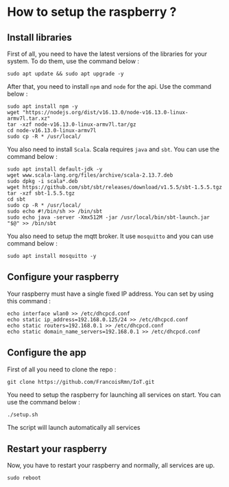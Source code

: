 # How to setup the raspberry ?

## Install libraries

First of all, you need to have the latest versions of the libraries for your system. To do them, use the command below : 

```sudo apt update && sudo apt upgrade -y```


After that, you need to install `npm` and `node` for the api. Use the command below : 

```
sudo apt install npm -y
wget "https://nodejs.org/dist/v16.13.0/node-v16.13.0-linux-armv7l.tar.xz"
tar -xzf node-v16.13.0-linux-armv7l.tar/gz
cd node-v16.13.0-linux-armv7l
sudo cp -R * /usr/local/
```

You also need to install `Scala`. Scala requires `java` and `sbt`. You can use the command below : 

```
sudo apt install default-jdk -y
wget www.scala-lang.org/files/archive/scala-2.13.7.deb
sudo dpkg -i scala*.deb
wget https://github.com/sbt/sbt/releases/download/v1.5.5/sbt-1.5.5.tgz
tar -xzf sbt-1.5.5.tgz
cd sbt
sudo cp -R * /usr/local/
sudo echo #!/bin/sh >> /bin/sbt
sudo echo java -server -Xmx512M -jar /usr/local/bin/sbt-launch.jar "$@" >> /bin/sbt
```

You also need to setup the mqtt broker. It use `mosquitto` and you can use command below : 

```sudo apt install mosquitto -y```

## Configure your raspberry

Your raspberry must have a single fixed IP address. You can set by using this command : 

```
echo interface wlan0 >> /etc/dhcpcd.conf
echo static ip_address=192.168.0.125/24 >> /etc/dhcpcd.conf
echo static routers=192.168.0.1 >> /etc/dhcpcd.conf
echo static domain_name_servers=192.168.0.1 >> /etc/dhcpcd.conf
```

## Configure the app

First of all you need to clone the repo :

```git clone https://github.com/FrancoisRmn/IoT.git```

You need to setup the raspberry for launching all services on start. You can use the command below : 

```./setup.sh```

The script will launch automatically all services

## Restart your raspberry

Now, you have to restart your raspberry and normally, all services are up.

```sudo reboot```